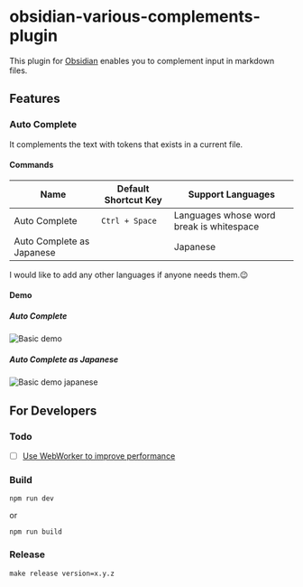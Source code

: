 # obsidian-various-complements-plugin

This plugin for [Obsidian] enables you to complement input in markdown files.

## Features

### Auto Complete

It complements the text with tokens that exists in a current file.

#### Commands

| Name                      | Default Shortcut Key | Support Languages                        |
| ------------------------- | -------------------- | ---------------------------------------- |
| Auto Complete             | `Ctrl + Space`       | Languages whose word break is whitespace |
| Auto Complete as Japanese |                      | Japanese                                 |

I would like to add any other languages if anyone needs them.😉

#### Demo

##### Auto Complete

![Basic demo](https://raw.githubusercontent.com/tadashi-aikawa/obsidian-various-complements-plugin/main/demo/demo2.gif)

##### Auto Complete as Japanese

![Basic demo japanese](https://raw.githubusercontent.com/tadashi-aikawa/obsidian-various-complements-plugin/main/demo/demo.gif)


## For Developers

### Todo

- [ ] [Use WebWorker to improve performance](https://github.com/obsidianmd/obsidian-releases/pull/155#issuecomment-774930410)

### Build

```
npm run dev
```

or

```
npm run build
```

### Release

```
make release version=x.y.z
```

[Obsidian]: https://obsidian.md/
